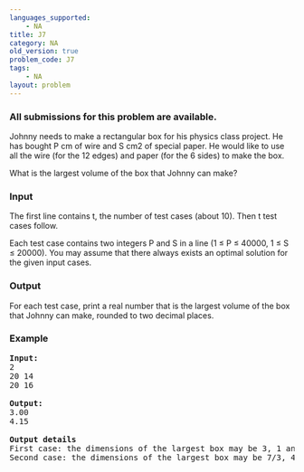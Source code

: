 ```yaml
---
languages_supported:
    - NA
title: J7
category: NA
old_version: true
problem_code: J7
tags:
    - NA
layout: problem
---
```

###  All submissions for this problem are available. 

Johnny needs to make a rectangular box for his physics class project. He has bought P cm of wire and S cm2 of special paper. He would like to use all the wire (for the 12 edges) and paper (for the 6 sides) to make the box.

What is the largest volume of the box that Johnny can make?

### Input

The first line contains t, the number of test cases (about 10). Then t test cases follow.

Each test case contains two integers P and S in a line (1 ≤ P ≤ 40000, 1 ≤ S ≤ 20000). You may assume that there always exists an optimal solution for the given input cases.

### Output

For each test case, print a real number that is the largest volume of the box that Johnny can make, rounded to two decimal places.

### Example

<pre><b>Input:</b>
2
20 14
20 16

<b>Output:</b>
3.00
4.15

<b>Output details</b>
First case: the dimensions of the largest box may be 3, 1 and 1.
Second case: the dimensions of the largest box may be 7/3, 4/3 and 4/3.

</pre>